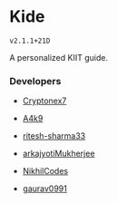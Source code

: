 # Kide
`v2.1.1+21D`

A personalized KIIT guide.

<!-- ## Nomenclature

- ### Event

  - The Entire Event/Fest e.g. KIITFEST

  - #### Schema

        - String id, String name, List<"EventCategory"> eventCategories, String startDate, String endDate

- ### EventCategory

  - Category in the Event e.g. Luminare, ElectroNerd, Builder.io, etc.

  - #### Schema

    - String id, String name, List<"SubEvent"> subEvents

- ### SubEvent

  - Event inside of an Event Category

  - #### Schema
  
        - String id, String name, String date, String time, Number timestamp, String description, String location, bool isBookmarked, String link_details, String link_register
        -->

### Developers

- [Cryptonex7](https://github.com/Cryptonex7)

- [A4k9](https://github.com/A4k9)

- [ritesh-sharma33](https://github.com/ritesh-sharma33)

- [arkajyotiMukherjee](https://github.com/arkajyotiMukherjee)

- [NikhilCodes](https://github.com/NikhilCodes)

- [gaurav0991](https://github.com/gaurav0991)

